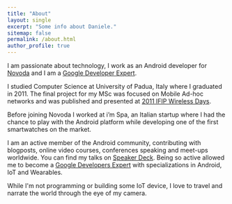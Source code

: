 ```yaml
---
title: "About"
layout: single
excerpt: "Some info about Daniele."
sitemap: false
permalink: /about.html
author_profile: true
---
```


I am passionate about technology, I work as an Android developer for [Novoda](https://www.novoda.com) and I am a [Google Developer Expert](https://developers.google.com/experts/people/daniele-bonaldo).

I studied Computer Science at University of Padua, Italy where I graduated in 2011. The final project for my MSc was focused on Mobile Ad-hoc networks and was published and presented at [2011 IFIP Wireless Days](http://ieeexplore.ieee.org/document/6098142).

Before joining Novoda I worked at i’m Spa, an Italian startup where I had the chance to play with the Android platform while developing one of the first smartwatches on the market.

I am an active member of the Android community, contributing with blogposts, online video courses, conferences speaking and meet-ups worldwide. You can find my talks on [Speaker Deck](https://speakerdeck.com/danybony/). 
Being so active allowed me to become a [Google Developers Expert](https://developers.google.com/experts/people/daniele-bonaldo) with specializations in Android, IoT and Wearables.

While I'm not programming or building some IoT device, I love to travel and narrate the world through the eye of my camera.